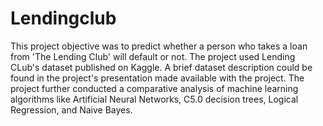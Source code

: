 # Lendingclub
This project objective was to predict whether a person who takes a loan from 'The Lending Club' will default or not.
The project used Lending CLub's dataset published on Kaggle. A brief dataset description could be found in the project's presentation made available with the project.
The project further conducted a comparative analysis of machine learning algorithms like Artificial Neural Networks, C5.0 decision trees, Logical Regression, and Naive Bayes.
